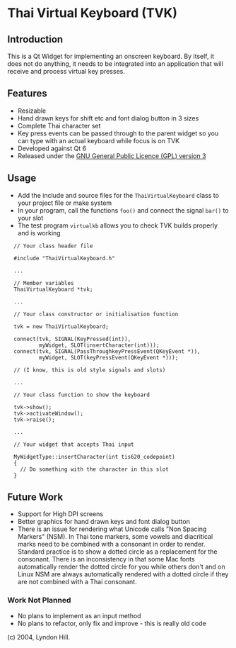 # Thai Virtual Keyboard (TVK)

## Introduction

This is a Qt Widget for implementing an onscreen keyboard. By itself, it does
not do anything, it needs to be integrated into an application that will receive
and process virtual key presses.

## Features
- Resizable
- Hand drawn keys for shift etc and font dialog button in 3 sizes
- Complete Thai character set
- Key press events can be passed through to the parent widget so you can type
with an actual keyboard while focus is on TVK
- Developed against Qt 6
- Released under the [GNU General Public Licence (GPL) version 3](https://www.gnu.org/licenses/gpl-3.0.en.html)

## Usage
- Add the include and source files for the `ThaiVirtualKeyboard` class to your
  project file or make system
- In your program, call the functions `foo()` and connect the signal `bar()` to
your slot
- The test program `virtualkb` allows you to check TVK builds properly and is
working

```
  // Your class header file

  #include "ThaiVirtualKeyboard.h"

  ...
 
  // Member variables
  ThaiVirtualKeyboard *tvk;

  ...

  // Your class constructor or initialisation function
  
  tvk = new ThaiVirtualKeyboard;

  connect(tvk, SIGNAL(KeyPressed(int)),
          myWidget, SLOT(insertCharacter(int)));
  connect(tvk, SIGNAL(PassThroughkeyPressEvent(QKeyEvent *)),
          myWidget, SLOT(keyPressEvent(QKeyEvent *)));

  // (I know, this is old style signals and slots)

  ...

  // Your class function to show the keyboard

  tvk->show();
  tvk->activateWindow();
  tvk->raise();

  ...

  // Your widget that accepts Thai input

  MyWidgetType::insertCharacter(int tis620_codepoint)
  {
    // Do something with the character in this slot
  }
```

## Future Work
- Support for High DPI screens
- Better graphics for hand drawn keys and font dialog button
- There is an issue for rendering what Unicode calls "Non Spacing Markers"
(NSM). In Thai tone markers, some vowels and diacritical marks need to be
combined with a consonant in order to render. Standard practice is to show a
dotted circle as a replacement for the consonant. There is an inconsistency in
that some Mac fonts automatically render the dotted circle for you while others
don't and on Linux NSM are always automatically rendered with a dotted circle if
they are not combined with a Thai consonant.

### Work Not Planned
- No plans to implement as an input method
- No plans to refactor, only fix and improve - this is really old code

(c) 2004, Lyndon Hill.
